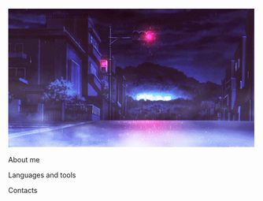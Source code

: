 [![Header](https://github.com/CrossChEp/crosschep/blob/main/assets/pfpf.gif)]()

About me

Languages and tools

Contacts